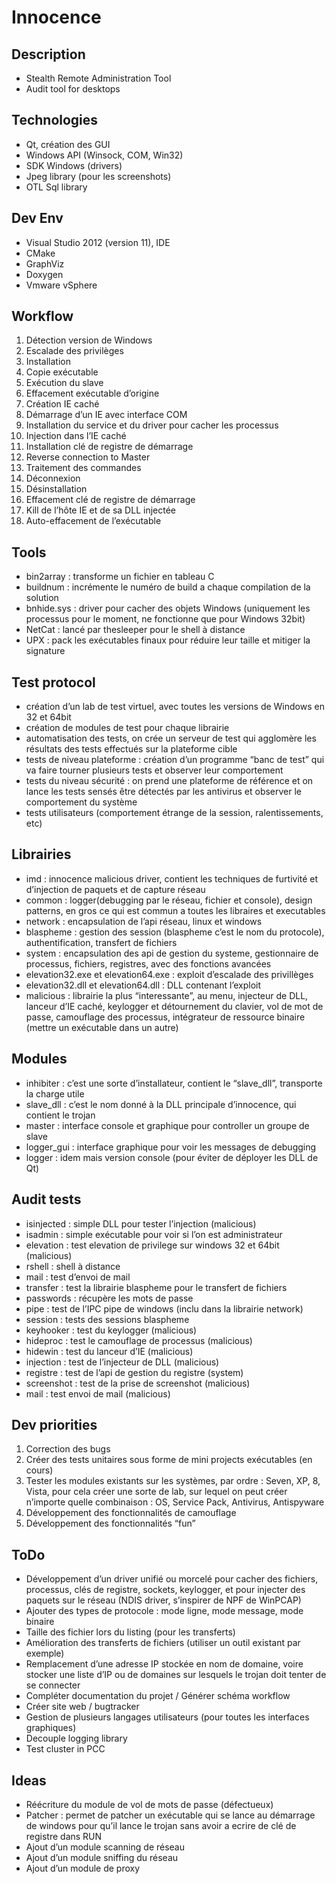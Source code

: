 # Innocence

## Description

* Stealth Remote Administration Tool
* Audit tool for desktops

## Technologies

* Qt, création des GUI
* Windows API (Winsock, COM, Win32)
* SDK Windows (drivers)
* Jpeg library (pour les screenshots)
* OTL Sql library

## Dev Env

* Visual Studio 2012 (version 11), IDE
* CMake
* GraphViz
* Doxygen
* Vmware vSphere

## Workflow

1. Détection version de Windows
2. Escalade des privilèges
3. Installation
4. Copie exécutable
5. Exécution du slave
6. Effacement exécutable d’origine
7. Création IE caché
8. Démarrage d’un IE avec interface COM
9. Installation du service et du driver pour cacher les processus
10. Injection dans l’IE caché
11. Installation clé de registre de démarrage
12. Reverse connection to Master
13. Traitement des commandes
14. Déconnexion
15. Désinstallation
16. Effacement clé de registre de démarrage
17. Kill de l’hôte IE et de sa DLL injectée
18. Auto-effacement de l’exécutable

## Tools

* bin2array : transforme un fichier en tableau C
* buildnum : incrémente le numéro de build a chaque compilation de la solution
* bnhide.sys : driver pour cacher des objets Windows (uniquement les processus pour le moment, ne fonctionne que pour Windows 32bit)
* NetCat : lancé par thesleeper pour le shell à distance
* UPX : pack les exécutables finaux pour réduire leur taille et mitiger la signature

## Test protocol

* création d’un lab de test virtuel, avec toutes les versions de Windows en 32 et 64bit
* création de modules de test pour chaque librairie
* automatisation des tests, on crée un serveur de test qui agglomère les résultats des tests effectués sur la plateforme cible
* tests de niveau plateforme : création d’un programme “banc de test” qui va faire tourner plusieurs tests et observer leur comportement
* tests du niveau sécurité : on prend une plateforme de référence et on lance les tests sensés être détectés par les antivirus et observer le comportement du système
* tests utilisateurs (comportement étrange de la session, ralentissements, etc)

## Librairies

* imd : innocence malicious driver, contient les techniques de furtivité et d’injection de paquets et de capture réseau
* common : logger(debugging par le réseau, fichier et console), design patterns, en gros ce qui est commun a toutes les libraires et executables
* network : encapsulation de l’api réseau, linux et windows
* blaspheme : gestion des session (blaspheme c’est le nom du protocole), authentification, transfert de fichiers
* system : encapsulation des api de gestion du systeme, gestionnaire de processus, fichiers, registres, avec des fonctions avancées
* elevation32.exe et elevation64.exe : exploit d’escalade des privillèges
* elevation32.dll et elevation64.dll : DLL contenant l’exploit
* malicious : librairie la plus “interessante”, au menu, injecteur de DLL, lanceur d’IE caché, keylogger et détournement du clavier, vol de mot de passe, camouflage des processus, intégrateur de ressource binaire (mettre un exécutable dans un autre)

## Modules

* inhibiter : c’est une sorte d’installateur, contient le “slave_dll”, transporte la charge utile
* slave_dll : c’est le nom donné à la DLL principale d’innocence, qui contient le trojan
* master : interface console et graphique pour controller un groupe de slave
* logger_gui : interface graphique pour voir les messages de debugging
* logger : idem mais version console (pour éviter de déployer les DLL de Qt)

## Audit tests

* isinjected : simple DLL pour tester l’injection (malicious)
* isadmin : simple exécutable pour voir si l’on est administrateur
* elevation : test elevation de privilege sur windows 32 et 64bit (malicious)
* rshell : shell à distance
* mail : test d’envoi de mail
* transfer : test la librairie blaspheme pour le transfert de fichiers
* passwords : récupère les mots de passe
* pipe : test de l’IPC pipe de windows (inclu dans la librairie network)
* session : tests des sessions blaspheme
* keyhooker : test du keylogger (malicious)
* hideproc : test le camouflage de processus (malicious)
* hidewin : test du lanceur d’IE (malicious)
* injection : test de l’injecteur de DLL (malicious)
* registre : test de l’api de gestion du registre (system)
* screenshot : test de la prise de screenshot (malicious)
* mail : test envoi de mail (malicious)

## Dev priorities

1. Correction des bugs
2. Créer des tests unitaires sous forme de mini projects exécutables (en cours)
3. Tester les modules existants sur les systèmes, par ordre : Seven, XP, 8, Vista, pour cela créer une sorte de lab, sur lequel on peut créer n’importe quelle combinaison : OS, Service Pack, Antivirus, Antispyware
4. Développement des fonctionnalités de camouflage
5. Développement des fonctionnalités “fun”

## ToDo

* Développement d’un driver unifié ou morcelé pour cacher des fichiers, processus, clés de registre, sockets, keylogger, et pour injecter des paquets sur le réseau (NDIS driver, s’inspirer de NPF de WinPCAP)
* Ajouter des types de protocole : mode ligne, mode message, mode binaire
* Taille des fichier lors du listing (pour les transferts)
* Amélioration des transferts de fichiers (utiliser un outil existant par exemple)
* Remplacement d’une adresse IP stockée en nom de domaine, voire stocker une liste d’IP ou de domaines sur lesquels le trojan doit tenter de se connecter
* Compléter documentation du projet / Générer schéma workflow
* Créer site web / bugtracker
* Gestion de plusieurs langages utilisateurs (pour toutes les interfaces graphiques)
* Decouple logging library
* Test cluster in PCC

## Ideas

* Réécriture du module de vol de mots de passe (défectueux)
* Patcher : permet de patcher un exécutable qui se lance au démarrage de windows pour qu’il lance le trojan sans avoir a ecrire de clé de registre dans RUN
* Ajout d’un module scanning de réseau
* Ajout d’un module sniffing du réseau
* Ajout d’un module de proxy

